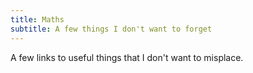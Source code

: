 ```yaml
---
title: Maths
subtitle: A few things I don't want to forget
---
```


A few links to useful things that I don't want to misplace.